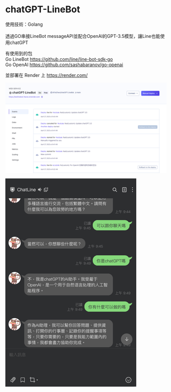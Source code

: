 # chatGPT-LineBot
使用技術：Golang<br>
<br>
透過GO串接LineBot messageAPI並配合OpenAI的GPT-3.5模型，讓Line也能使用chatGPT

有使用到的包<br>
Go LineBot
https://github.com/line/line-bot-sdk-go <br>
Go OpenAI
https://github.com/sashabaranov/go-openai

並部署在 Render 上
https://render.com/

![](img/2.png)

![](img/1.png)
